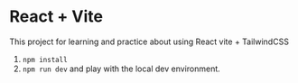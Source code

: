 # React + Vite

This project for learning and practice about using React vite + TailwindCSS

1. `npm install`
2. `npm run dev` and play with the local dev environment.


